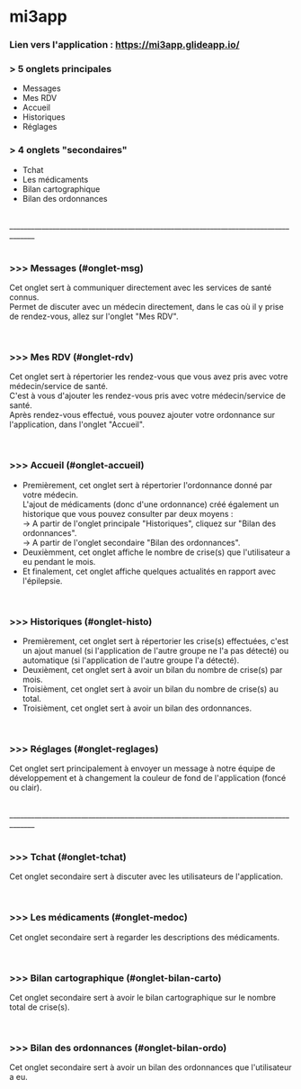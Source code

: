 # mi3app

### Lien vers l'application : https://mi3app.glideapp.io/



### > 5 onglets principales
- <a name="onglet-msg">Messages</a>
- <a name="onglet-rdv">Mes RDV</a>
- <a name="onglet-accueil">Accueil</a>
- <a name="onglet-histo">Historiques</a>
- <a name="onglet-reglages">Réglages</a>

### > 4 onglets "secondaires"
- <a name="onglet-tchat">Tchat</a>
- <a name="onglet-medoc">Les médicaments</a>
- <a name="onglet-bilan-carto">Bilan cartographique</a>
- <a name="onglet-bilan-ordo">Bilan des ordonnances</a>

</br>
_____________________________________________________________________________________
</br></br>

### >>> Messages (#onglet-msg)
Cet onglet sert à communiquer directement avec les services de santé connus.</br>
Permet de discuter avec un médecin directement, dans le cas où il y prise de rendez-vous, allez sur l'onglet "Mes RDV".

</br>

### >>> Mes RDV (#onglet-rdv)
Cet onglet sert à répertorier les rendez-vous que vous avez pris avec votre médecin/service de santé.</br>
C'est à vous d'ajouter les rendez-vous pris avec votre médecin/service de santé.</br>
Après rendez-vous effectué, vous pouvez ajouter votre ordonnance sur l'application, dans l'onglet "Accueil".

</br>

### >>> Accueil (#onglet-accueil)
+ Premièrement, cet onglet sert à répertorier l'ordonnance donné par votre médecin.</br>
L'ajout de médicaments (donc d'une ordonnance) créé également un historique que vous pouvez consulter par deux moyens :</br>
-> A partir de l'onglet principale "Historiques", cliquez sur "Bilan des ordonnances".</br>
-> A partir de l'onglet secondaire "Bilan des ordonnances".</br>
+ Deuxièmment, cet onglet affiche le nombre de crise(s) que l'utilisateur a eu pendant le mois.</br>
+ Et finalement, cet onglet affiche quelques actualités en rapport avec l'épilepsie.

</br>

### >>> Historiques (#onglet-histo)
+ Premièrement, cet onglet sert à répertorier les crise(s) effectuées, c'est un ajout manuel (si l'application de l'autre groupe ne l'a pas détecté) ou automatique (si l'application de l'autre groupe l'a détecté).
+ Deuxièment, cet onglet sert à avoir un bilan du nombre de crise(s) par mois.
+ Troisièment, cet onglet sert à avoir un bilan du nombre de crise(s) au total.
+ Troisièment, cet onglet sert à avoir un bilan des ordonnances.

</br>

### >>> Réglages (#onglet-reglages)
Cet onglet sert principalement à envoyer un message à notre équipe de développement
et à changement la couleur de fond de l'application (foncé ou clair).

</br>
_____________________________________________________________________________________
</br></br>

### >>> Tchat (#onglet-tchat)
Cet onglet secondaire sert à discuter avec les utilisateurs de l'application.

</br>

### >>> Les médicaments (#onglet-medoc)
Cet onglet secondaire sert à regarder les descriptions des médicaments.

</br>

### >>> Bilan cartographique (#onglet-bilan-carto)
Cet onglet secondaire sert à avoir le bilan cartographique sur le nombre total de crise(s).

</br>

### >>> Bilan des ordonnances (#onglet-bilan-ordo)
Cet onglet secondaire sert à avoir un bilan des ordonnances que l'utilisateur a eu.

</br>




